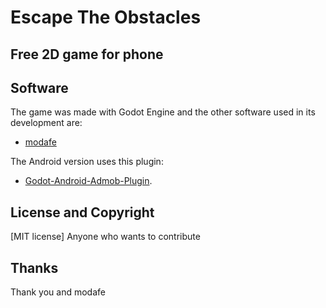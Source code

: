# Escape The Obstacles

## Free 2D game for phone

## Software

The game was made with Godot Engine and the other software used in its development are:
* [modafe](https://github.com/modafe5124)

The Android version uses this plugin:
* [Godot-Android-Admob-Plugin](https://github.com/Shin-NiL/Godot-Android-Admob-Plugin).

## License and Copyright

[MIT license]
Anyone who wants to contribute

## Thanks

Thank you and modafe
